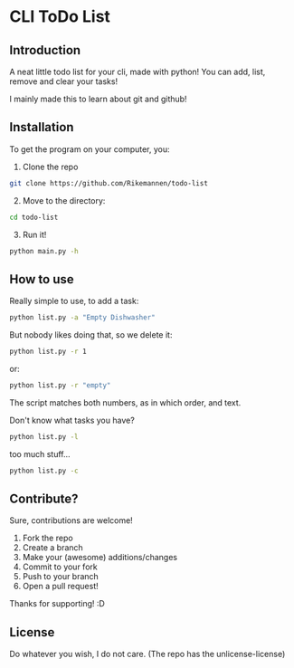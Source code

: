 # CLI ToDo List

## Introduction
A neat little todo list for your cli, made with python! You can add, list, remove and clear your tasks!

I mainly made this to learn about git and github!

## Installation

To get the program on your computer, you:

1. Clone the repo

```bash
git clone https://github.com/Rikemannen/todo-list
```

2. Move to the directory:

```bash
cd todo-list
```

3. Run it!

```bash
python main.py -h
```

## How to use

Really simple to use, to add a task:

```bash
python list.py -a "Empty Dishwasher"
```

But nobody likes doing that, so we delete it:

```bash
python list.py -r 1
```

or:

```bash
python list.py -r "empty"
```

The script matches both numbers, as in which order, and text.

Don't know what tasks you have?

```bash
python list.py -l
```

too much stuff...

```bash
python list.py -c
```

## Contribute?

Sure, contributions are welcome!

1. Fork the repo
2. Create a branch
3. Make your (awesome) additions/changes
4. Commit to your fork
5. Push to your branch
6. Open a pull request!

Thanks for supporting! :D

## License

Do whatever you wish, I do not care.
(The repo has the unlicense-license)